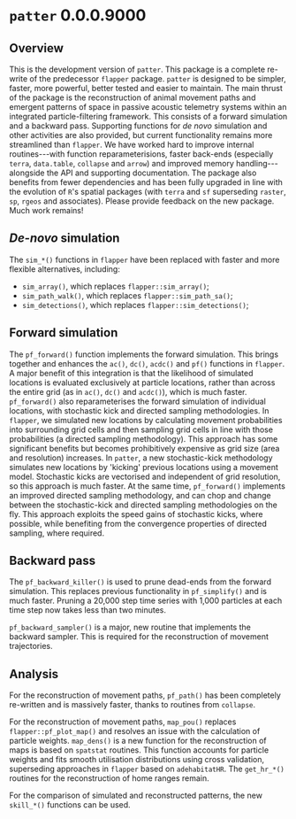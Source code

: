 # `patter` 0.0.0.9000

## Overview 

This is the development version of `patter`. This package is a complete re-write of the predecessor `flapper` package. `patter` is designed to be simpler, faster, more powerful, better tested and easier to maintain. The main thrust of the package is the reconstruction of animal movement paths and emergent patterns of space in passive acoustic telemetry systems within an integrated particle-filtering framework. This consists of a forward simulation and a backward pass. Supporting functions for _de novo_ simulation and other activities are also provided, but current functionality remains more streamlined than `flapper`. We have worked hard to improve internal routines---with function reparameterisions, faster back-ends (especially `terra`, `data.table`, `collapse` and `arrow`) and improved memory handling---alongside the API and supporting documentation. The package also benefits from fewer dependencies and has been fully upgraded in line with the evolution of `R`'s spatial packages (with `terra` and `sf` superseding `raster`, `sp`, `rgeos` and associates). Please provide feedback on the new package. Much work remains!

## _De-novo_ simulation

The `sim_*()` functions in `flapper` have been replaced with faster and more flexible alternatives, including:

* `sim_array()`, which replaces `flapper::sim_array()`;
* `sim_path_walk()`, which replaces `flapper::sim_path_sa()`;
* `sim_detections()`, which replaces `flapper::sim_detections()`;

## Forward simulation 

The `pf_forward()` function implements the forward simulation. This brings together and enhances the `ac()`, `dc()`, `acdc()` and `pf()` functions in `flapper`. A major benefit of this integration is that the likelihood of simulated locations is evaluated exclusively at particle locations, rather than across the entire grid (as in `ac()`, `dc()` and `acdc()`), which is much faster. `pf_forward()` also reparameterises the forward simulation of individual locations, with stochastic kick and directed sampling methodologies. In `flapper`, we simulated new locations by calculating movement probabilities into surrounding grid cells and then sampling grid cells in line with those probabilities (a directed sampling methodology). This approach has some significant benefits but becomes prohibitively expensive as grid size (area and resolution) increases. In `patter`, a new stochastic-kick methodology simulates new locations by 'kicking' previous locations using a movement model. Stochastic kicks are vectorised and independent of grid resolution, so this approach is much faster. At the same time, `pf_forward()` implements an improved directed sampling methodology, and can chop and change between the stochastic-kick and directed sampling methodologies on the fly. This approach exploits the speed gains of stochastic kicks, where possible, while benefiting from the convergence properties of directed sampling, where required. 

## Backward pass 

The `pf_backward_killer()` is used to prune dead-ends from the forward simulation. This replaces previous functionality in `pf_simplify()` and is much faster. Pruning a 20,000 step time series with 1,000 particles at each time step now takes less than two minutes.

`pf_backward_sampler()` is a major, new routine that implements the backward sampler. This is required for the reconstruction of movement trajectories. 

## Analysis 

For the reconstruction of movement paths, `pf_path()` has been completely re-written and is massively faster, thanks to routines from `collapse`. 

For the reconstruction of movement paths, `map_pou()` replaces `flapper::pf_plot_map()` and resolves an issue with the calculation of particle weights. `map_dens()` is a new function for the reconstruction of maps is based on `spatstat` routines. This function accounts for particle weights and fits smooth utilisation distributions using cross validation, superseding approaches in `flapper` based on `adehabitatHR`. The `get_hr_*()` routines for the reconstruction of home ranges remain. 

For the comparison of simulated and reconstructed patterns, the new `skill_*()` functions can be used. 
